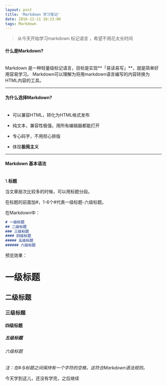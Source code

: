 ```yaml
---
layout: post
title: 'Markdown 学习笔记'
date: 2016-12-11 10:23:00
tags: Markdown
---
```

> 从今天开始学习markdown 标记语言 ，希望不用花太长时间

#### **什么是Markdown?** <br><br>

Markdown 是一种轻量级标记语言，目标是实现**「易读易写」**，就是简单好用容易学习。
Markdown可以理解为将用markdown语言编写的内容转换为HTML内容的工具。

***

#### **为什么选择Markdown?**<br><br>

- 可以兼容HTML，转化为HTML格式发布

- 纯文本，兼容性极强，用所有编辑器都能打开

- 专心码字，不用担心排版

- 体现**极简主义**

***
#### **Markdown 基本语法**<br><br>

1.**标题**

当文章层次比较多的时候，可以用标题分段。

在标题的前面加#，1-6个#代表一级标题-六级标题。

在Markdown中：

```markdown
# 一级标题
## 二级标题
### 三级标题
#### 四级标题
##### 五级标题
###### 六级标题
```

预览效果：
>
# 一级标题
## 二级标题
### 三级标题
#### 四级标题
##### 五级标题
###### 六级标题

_注：在#与标题之间保持有一个字符的空格，这符合Markdown语法规则。_


今天学到这儿，还没有学完，之后继续
